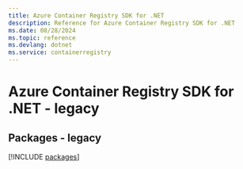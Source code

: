 ```yaml
---
title: Azure Container Registry SDK for .NET
description: Reference for Azure Container Registry SDK for .NET
ms.date: 08/28/2024
ms.topic: reference
ms.devlang: dotnet
ms.service: containerregistry
---
```

# Azure Container Registry SDK for .NET - legacy
## Packages - legacy
[!INCLUDE [packages](container-registry-index.md)]